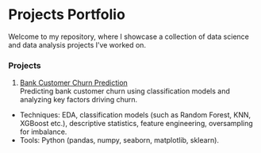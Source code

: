 # Projects Portfolio
Welcome to my repository, where I showcase a collection of data science and data analysis projects I’ve worked on.
### Projects
1. [Bank Customer Churn Prediction](https://github.com/ilonakandela/projects/tree/main/Bank%20Customer%20Churn%20Prediction) <br>
  Predicting bank customer churn using classification models and analyzing key factors driving churn.
  - Techniques: EDA, classification models (such as Random Forest, KNN, XGBoost etc.), descriptive statistics, feature engineering, oversampling for imbalance.
  - Tools: Python (pandas, numpy, seaborn, matplotlib, sklearn).
